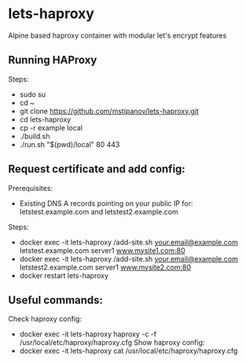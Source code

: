 # lets-haproxy
Alpine based haproxy container with modular let's encrypt features

## Running HAProxy
Steps:
* sudo su
* cd ~
* git clone https://github.com/mstipanov/lets-haproxy.git
* cd lets-haproxy
* cp -r example local
* ./build.sh
* ./run.sh "$(pwd)/local" 80 443

## Request certificate and add config:
Prerequisites:
* Existing DNS A records pointing on your public IP for: letstest.example.com and letstest2.example.com

Steps:
* docker exec -it lets-haproxy /add-site.sh your.email@example.com letstest.example.com server1 www.mysite1.com:80
* docker exec -it lets-haproxy /add-site.sh your.email@example.com letstest2.example.com server1 www.mysite2.com:80
* docker restart lets-haproxy

## Useful commands:
Check haproxy config:
* docker exec -it lets-haproxy haproxy -c -f /usr/local/etc/haproxy/haproxy.cfg
Show haproxy config:
* docker exec -it lets-haproxy cat /usr/local/etc/haproxy/haproxy.cfg
